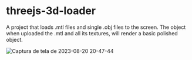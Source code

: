 # threejs-3d-loader
A project that loads .mtl files and single .obj files to the screen.
The object when uploaded the .mtl and all its textures, will render a basic polished object.

![Captura de tela de 2023-08-20 20-47-44](https://github.com/sousadiego11/threejs-3d-loader/assets/65742620/e5c18458-8f7a-4109-b3a8-61971000df24)
